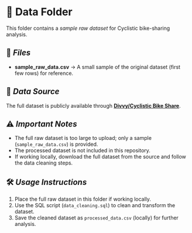 # 📂 Data Folder
This folder contains a *sample raw dataset* for Cyclistic bike-sharing analysis.

## 📜 *Files*
- **sample_raw_data.csv** → A small sample of the original dataset (first few rows) for reference.

## 📌 *Data Source*
The full dataset is publicly available through **[Divvy/Cyclistic Bike Share](https://divvybikes.com/system-data)**.

## ⚠ *Important Notes*
- The full raw dataset is too large to upload; only a sample (`sample_raw_data.csv`) is provided.
- The processed dataset is not included in this repository.
- If working locally, download the full dataset from the source and follow the data cleaning steps.

## 🛠 *Usage Instructions*
1. Place the full raw dataset in this folder if working locally.
2. Use the SQL script (`data_cleaning.sql`) to clean and transform the dataset.
3. Save the cleaned dataset as `processed_data.csv` (locally) for further analysis.



